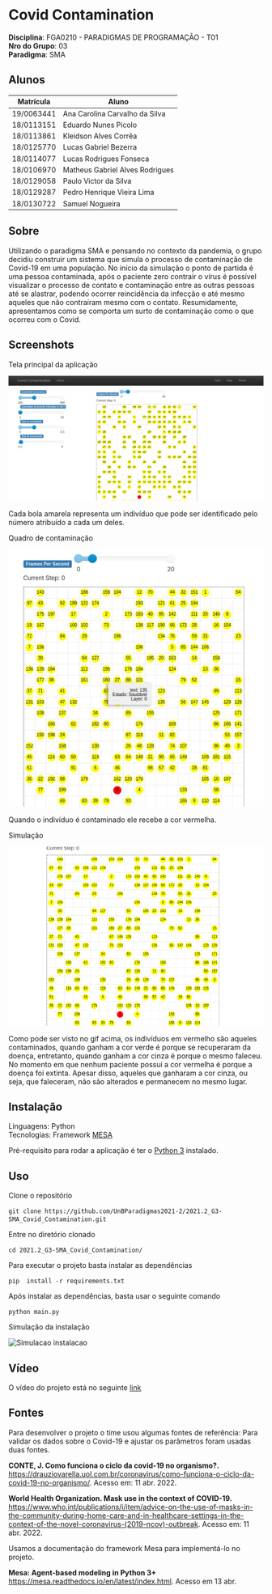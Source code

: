 # Covid Contamination

**Disciplina**: FGA0210 - PARADIGMAS DE PROGRAMAÇÃO - T01 <br>
**Nro do Grupo**: 03<br>
**Paradigma**: SMA<br>

## Alunos
|Matrícula | Aluno |
| ---------- | ------------------------------- |
| 19/0063441 | Ana Carolina Carvalho da Silva  |
| 18/0113151 | Eduardo Nunes Picolo            |
| 18/0113861 | Kleidson Alves Corrêa           |
| 18/0125770 | Lucas Gabriel Bezerra           |
| 18/0114077 | Lucas Rodrigues Fonseca         |
| 18/0106970 | Matheus Gabriel Alves Rodrigues |
| 18/0129058 | Paulo Victor da Silva           |
| 18/0129287 | Pedro Henrique Vieira Lima      |
| 18/0130722 | Samuel Nogueira                 |

## Sobre 
Utilizando o paradigma SMA e pensando no contexto da pandemia, o grupo decidiu construir um sistema que simula o processo de contaminação de Covid-19 em uma população. 
No início da simulação o ponto de partida é uma pessoa contaminada, após o paciente zero contrair o vírus é possível visualizar o processo de contato e contaminação entre as outras pessoas até se alastrar, podendo ocorrer reincidência da infecção e até mesmo aqueles que não contraíram mesmo com o contato. 
Resumidamente, apresentamos como se comporta um surto de contaminação como o que ocorreu com o Covid. 

## Screenshots

Tela principal da aplicação 

![Tela principal](/media/tela_principal.jpeg) 

Cada bola amarela representa um indivíduo que pode ser identificado pelo número atribuído a cada um deles.

Quadro de contaminação

![Contaminacao](/media/quadro_contaminacao.jpeg) 

Quando o indivíduo é contaminado ele recebe a cor vermelha.

Simulação

![Simulacao](/media/covid.gif) 

Como pode ser visto no gif acima, os indivíduos em vermelho são aqueles contaminados, quando ganham a cor verde é porque se recuperaram da doença, entretanto, quando ganham a cor cinza é porque o mesmo faleceu. 
No momento em que nenhum paciente possui a cor vermelha é porque a doença foi extinta. Apesar disso, aqueles que ganharam a cor cinza, ou seja, que faleceram, não são alterados e permanecem no mesmo lugar.

## Instalação
Linguagens: Python <br>
Tecnologias: Framework [MESA](https://mesa.readthedocs.io/en/latest/index.html) <br>

Pré-requisito para rodar a aplicação é ter o [Python 3](https://www.python.org/downloads/) instalado.

## Uso
Clone o repositório

```
git clone https://github.com/UnBParadigmas2021-2/2021.2_G3-SMA_Covid_Contamination.git
````

Entre no diretório clonado

````
cd 2021.2_G3-SMA_Covid_Contamination/
````

Para executar o projeto basta instalar as dependências

````
pip  install -r requirements.txt
````

Após instalar as dependências, basta usar o seguinte comando

```
python main.py
```

Simulação da instalação

![Simulacao instalacao](/media/covid-1.gif) 


## Vídeo
O vídeo do projeto está no seguinte [link](https://youtu.be/yD-6Cup9MtU)

## Fontes
Para desenvolver o projeto o time usou algumas fontes de referência:
Para validar os dados sobre o Covid-19 e ajustar os parâmetros foram usadas duas fontes.

<b> CONTE, J. Como funciona o ciclo da covid-19 no organismo?. </b> <https://drauziovarella.uol.com.br/coronavirus/como-funciona-o-ciclo-da-covid-19-no-organismo/>. Acesso em: 11 abr. 2022.

<b>World Health Organization. Mask use in the context of COVID-19. </b> <https://www.who.int/publications/i/item/advice-on-the-use-of-masks-in-the-community-during-home-care-and-in-healthcare-settings-in-the-context-of-the-novel-coronavirus-(2019-ncov)-outbreak>. Acesso em: 11 abr. 2022.

Usamos a documentação do framework Mesa para implementá-lo no projeto. 

<b> Mesa: Agent-based modeling in Python 3+ </b> <https://mesa.readthedocs.io/en/latest/index.html>. Acesso em 13 abr.